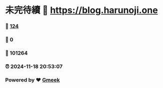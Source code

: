 # 未完待續 :link: https://blog.harunoji.one 
### :page_facing_up: [124](https://blog.harunoji.one/tag.html) 
### :speech_balloon: 0 
### :hibiscus: 101264 
### :alarm_clock: 2024-11-18 20:53:07 
### Powered by :heart: [Gmeek](https://github.com/Meekdai/Gmeek)
